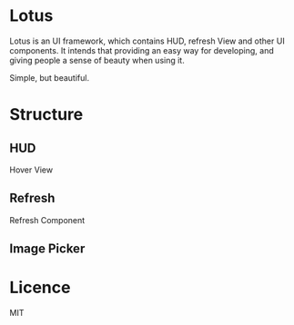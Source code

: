 # Lotus

Lotus is an UI framework, which contains HUD, refresh View and other UI components. It intends that providing an easy way for developing, and giving people a sense of beauty when using it.

Simple, but beautiful.

# Structure
## HUD
Hover View

## Refresh
Refresh Component

## Image Picker

# Licence

MIT
